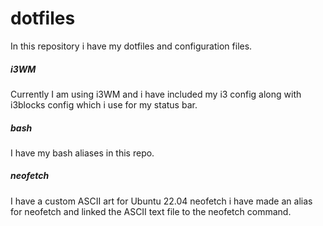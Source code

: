 # dotfiles
In this repository i have my dotfiles and configuration files. 
##### i3WM
Currently I am using i3WM and i have included my i3 config along with i3blocks config which i use for my status bar.
##### bash
I have my bash aliases in this repo.
##### neofetch
I have a custom ASCII art for Ubuntu 22.04 neofetch i have made an alias for neofetch and linked the ASCII text file to the neofetch command.

